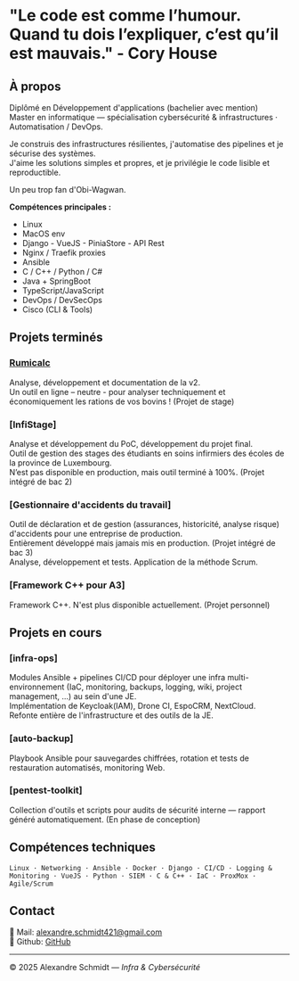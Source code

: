 # "Le code est comme l’humour. Quand tu dois l’expliquer, c’est qu’il est mauvais." - Cory House

## À propos
Diplômé en Développement d'applications (bachelier avec mention)  <br>
Master en informatique — spécialisation cybersécurité & infrastructures · Automatisation / DevOps.

Je construis des infrastructures résilientes, j'automatise des pipelines et je sécurise des systèmes.  <br>
J'aime les solutions simples et propres, et je privilégie le code lisible et reproductible.

Un peu trop fan d'Obi-Wagwan.

**Compétences principales :**
- Linux
- MacOS env
- Django - VueJS - PiniaStore - API Rest 
- Nginx / Traefik proxies
- Ansible
- C / C++ / Python / C#
- Java + SpringBoot
- TypeScript/JavaScript 
- DevOps / DevSecOps
- Cisco (CLI & Tools)

## Projets terminés
### [Rumicalc](https://rumicalc.cra.wallonie.be/)
Analyse, développement et documentation de la v2. <br>
Un outil en ligne – neutre - pour analyser techniquement et économiquement les rations de vos bovins ! (Projet de stage) 

### [InfiStage] 
Analyse et développement du PoC, développement du projet final. <br>
Outil de gestion des stages des étudiants en soins infirmiers des écoles de la province de Luxembourg. <br>
N’est pas disponible en production, mais outil terminé à 100%. (Projet intégré de bac 2)

### [Gestionnaire d'accidents du travail]
Outil de déclaration et de gestion (assurances, historicité, analyse risque) d'accidents pour une entreprise de production. <br>
Entièrement développé mais jamais mis en production. (Projet intégré de bac 3) <br>
Analyse, développement et tests. Application de la méthode Scrum.

### [Framework C++ pour A3]
Framework C++. N'est plus disponible actuellement. (Projet personnel)

## Projets en cours

### [infra-ops]
Modules Ansible + pipelines CI/CD pour déployer une infra multi-environnement (IaC, monitoring, backups, logging, wiki, project management, ...) au sein d'une JE. <br>
Implémentation de Keycloak(IAM), Drone CI, EspoCRM, NextCloud. <br>
Refonte entière de l'infrastructure et des outils de la JE.

### [auto-backup]
Playbook Ansible pour sauvegardes chiffrées, rotation et tests de restauration automatisés, monitoring Web. 

### [pentest-toolkit]
Collection d'outils et scripts pour audits de sécurité interne — rapport généré automatiquement. (En phase de conception)

## Compétences techniques
```
Linux · Networking · Ansible · Docker · Django · CI/CD · Logging & Monitoring · VueJS · Python · SIEM · C & C++ · IaC · ProxMox · Agile/Scrum 
```

## Contact
📧 Mail: [alexandre.schmidt421@gmail.com](mailto:alexandre.schmidt421@gmail.com)   
🐙 Github: [GitHub](https://github.com/aschmidt-sys)

---
© 2025 Alexandre Schmidt — *Infra & Cybersécurité*
